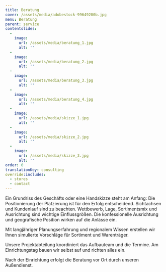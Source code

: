 ```yaml
---
title: Beratung
cover: /assets/media/adobestock-99649200b.jpg
menu: Beratung
parent: service
contentslides:
  -
    image:
      url: /assets/media/beratung_1.jpg
      alt: ''
  -
    image:
      url: /assets/media/beratung_2.jpg
      alt: ''
  -
    image:
      url: /assets/media/beratung_3.jpg
      alt: ''
  -
    image:
      url: /assets/media/beratung_4.jpg
      alt: ''
  -
    image:
      url: /assets/media/skizze_1.jpg
      alt: ''
  -
    image:
      url: /assets/media/skizze_2.jpg
      alt: ''
  -
    image:
      url: /assets/media/skizze_3.jpg
      alt: ''
order: 0
translationKey: consulting
override:includes:
  - stores
  - contact
---
```

Ein Grundriss des Geschäfts oder eine Handskizze steht am Anfang: Die Positionierung der Platzierung ist für den Erfolg entscheidend. Sichtachsen und Kundenlauf sind zu beachten. Wettbewerb, Lage, Sortimentsmix und Ausrichtung sind wichtige Einflussgrößen. Die konfessionelle Ausrichtung und geografische Position wirken auf die Anlässe ein.

Mit langjähriger Planungserfahrung und regionalem Wissen erstellen wir Ihnen simulierte Vorschläge für Sortiment und Warenträger.

Unsere Projektabteilung koordiniert das Aufbauteam und die Termine. Am Einrichtungstag bauen wir selbst auf und richten alles ein.

Nach der Einrichtung erfolgt die Beratung vor Ort durch unseren Außendienst.
